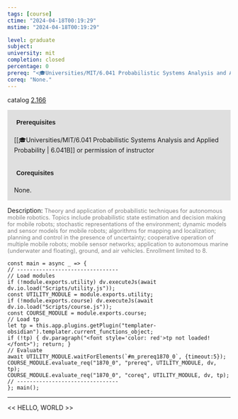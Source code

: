 ```yaml
---
tags: [course]
ctime: "2024-04-18T00:19:29"
mstime: "2024-04-18T00:19:29"

level: graduate
subject: 
university: mit
completion: closed
percentage: 0
prereq: "<🎓Universities/MIT/6.041 Probabilistic Systems Analysis and Applied Probability> or permission of instructor"
coreq: "None."
---
```


catalog [2.166](http://student.mit.edu/catalog/m2a.html#2.166)

<span style="display: block; padding: 15px; background-color: rgb(100, 100, 100, 0.2);"><font id="m_prereq1870_0" style="display: block; font-family: Arial, sans-serif; font-weight: bold; padding: 5px">Prerequisites</font><br><span id="prereq1870_0">[[🎓Universities/MIT/6.041 Probabilistic Systems Analysis and Applied Probability | 6.041B]] or permission of instructor</span></span>
<span style="display: block; padding: 15px; background-color: rgb(100, 100, 100, 0.2);"><font id="m_coreq1870_0" style="display: block; font-family: Arial, sans-serif; font-weight: bold; padding: 5px">Corequisites</font><br><span id="coreq1870_0">None.</span></span>

<font style="">Description:</font>
<font style="color: grey; font-size: 0.8rem;">Theory and application of probabilistic techniques for autonomous mobile robotics. Topics include probabilistic state estimation and decision making for mobile robots; stochastic representations of the environment; dynamic models and sensor models for mobile robots; algorithms for mapping and localization; planning and control in the presence of uncertainty; cooperative operation of multiple mobile robots; mobile sensor networks; application to autonomous marine (underwater and floating), ground, and air vehicles. Enrollment limited to 8.</font>

```dataviewjs
const main = async _ => {
// --------------------------------
// Load modules
if (!module.exports.utility) dv.executeJs(await dv.io.load("Scripts/utility.js"));
const UTILITY_MODULE = module.exports.utility;
if (!module.exports.course) dv.executeJs(await dv.io.load("Scripts/course.js"));
const COURSE_MODULE = module.exports.course;
// Load tp
let tp = this.app.plugins.getPlugin("templater-obsidian").templater.current_functions_object;
if (!tp) { dv.paragraph("<font style='color: red'>tp not loaded!</font>"); return; }
// Evaluate
await UTILITY_MODULE.waitForElements(`#m_prereq1870_0`, {timeout:5});
COURSE_MODULE.evaluate_req("1870_0", "prereq", UTILITY_MODULE, dv, tp);
COURSE_MODULE.evaluate_req("1870_0", "coreq", UTILITY_MODULE, dv, tp);
// --------------------------------
}; main();
```

---

<< HELLO, WORLD >>
